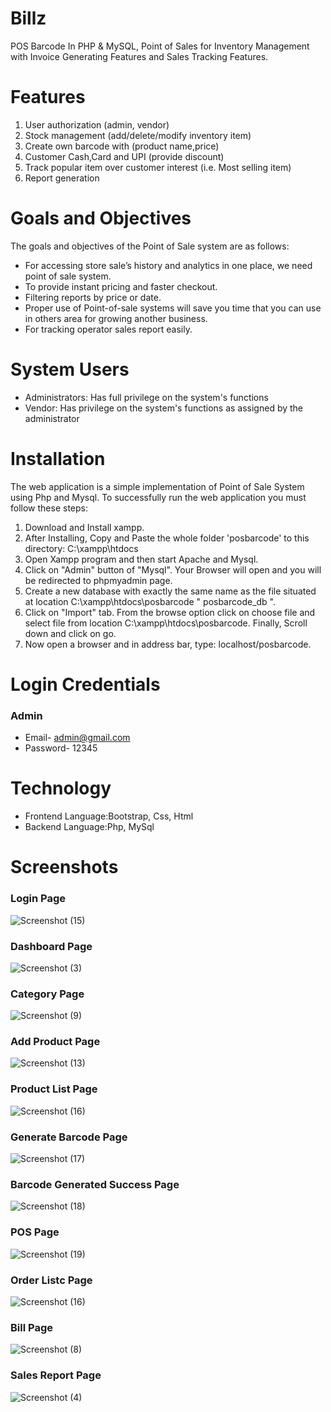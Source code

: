 # Billz
POS Barcode In PHP & MySQL, Point of Sales for Inventory Management with Invoice Generating Features and Sales Tracking Features.
# Features
1. User authorization (admin, vendor)
2. Stock management (add/delete/modify inventory item)
3. Create own barcode with (product name,price)
4. Customer Cash,Card and UPI (provide discount)
5. Track popular item over customer interest (i.e. Most selling item)
6. Report generation
# Goals and Objectives
The goals and objectives of the Point of Sale system are as follows:
* For accessing store sale’s history and analytics in one place, we need point of sale system.
* To provide instant pricing and faster checkout.
* Filtering reports by price or date.
* Proper use of Point-of-sale systems will save you time that you can use in others area for growing another business.
* For tracking operator sales report easily.
# System Users
* Administrators: Has full privilege on the system's functions
* Vendor: Has privilege on the system's functions as assigned by the administrator
# Installation
The web application is a simple implementation of Point of Sale System using Php and Mysql. To successfully run the web application you must follow these steps:

1. Download and Install xampp.
2. After Installing, Copy and Paste the whole folder 'posbarcode' to this directory: C:\xampp\htdocs
3. Open Xampp program and then start Apache and Mysql.
4. Click on "Admin" button of "Mysql". Your Browser will open and you will be redirected to phpmyadmin page.
5. Create a new database with exactly the same name as the file situated at location C:\xampp\htdocs\posbarcode " posbarcode_db ".
6. Click on "Import" tab. From the browse option click on choose file and select file from location C:\xampp\htdocs\posbarcode. Finally, Scroll down and click on go.
7. Now open a browser and in address bar, type: localhost/posbarcode.

# Login Credentials 
<h3>Admin</h3>

* Email- admin@gmail.com
* Password- 12345

# Technology
* Frontend Language:Bootstrap, Css, Html
* Backend Language:Php, MySql

# Screenshots
<h3>Login Page</h3>

![Screenshot (15)](https://github.com/shabarie11/Billz/assets/112493152/e05f076a-1d35-4cac-9c0e-c5a2d86daf76)

<h3>Dashboard Page</h3>


![Screenshot (3)](https://github.com/shabarie11/Billz/assets/112493152/d4e8ad71-0089-4e01-b2e3-38d75ff025cc)

<h3>Category Page</h3>


![Screenshot (9)](https://github.com/shabarie11/Billz/assets/112493152/df176844-b0ad-4cd6-9841-9b269ce0d0a7)


<h3>Add Product Page</h3>


![Screenshot (13)](https://github.com/shabarie11/Billz/assets/112493152/90dc91b0-a11c-498d-980d-2e4f32388a3a)


<h3>Product List Page</h3>

![Screenshot (16)](https://github.com/shabarie11/Billz/assets/112493152/97ef3087-5483-4ca1-a883-fbb6dce57d90)

<h3>Generate Barcode Page</h3>

![Screenshot (17)](https://github.com/shabarie11/Billz/assets/112493152/e293cdf8-403f-4c0b-9cf3-ee76a1920c17)


<h3>Barcode Generated Success Page</h3>

![Screenshot (18)](https://github.com/shabarie11/Billz/assets/112493152/a7c58119-ed63-4715-a43b-67734572e7e7)

<h3>POS Page</h3>

![Screenshot (19)](https://github.com/shabarie11/Billz/assets/112493152/8ae59dbb-616b-4b5d-b3b5-b07da80513e6)

<h3>Order Listc Page</h3>


![Screenshot (16)](https://github.com/shabarie11/Billz/assets/112493152/7c68f7e4-d304-41a2-99d2-cb618b8f9693)

<h3>Bill Page</h3>

![Screenshot (8)](https://github.com/shabarie11/Billz/assets/112493152/c506baad-187d-4499-86c0-ea528a1ffb0c)

<h3>Sales Report Page</h3>

![Screenshot (4)](https://github.com/shabarie11/Billz/assets/112493152/9bb2a3ce-fa37-4ab5-8544-a2e1007edbe0)
